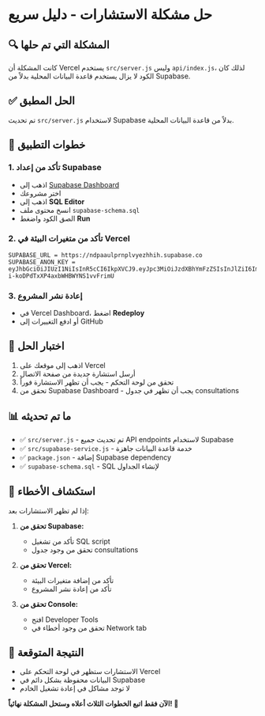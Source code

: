 # حل مشكلة الاستشارات - دليل سريع

## 🔍 المشكلة التي تم حلها
كانت المشكلة أن Vercel يستخدم `src/server.js` وليس `api/index.js`، لذلك كان الكود لا يزال يستخدم قاعدة البيانات المحلية بدلاً من Supabase.

## ✅ الحل المطبق
تم تحديث `src/server.js` لاستخدام Supabase بدلاً من قاعدة البيانات المحلية.

## 🚀 خطوات التطبيق

### 1. تأكد من إعداد Supabase
- اذهب إلى [Supabase Dashboard](https://supabase.com/dashboard)
- اختر مشروعك
- اذهب إلى **SQL Editor**
- انسخ محتوى ملف `supabase-schema.sql`
- الصق الكود واضغط **Run**

### 2. تأكد من متغيرات البيئة في Vercel
```
SUPABASE_URL = https://ndpaaulprnplvyezhhih.supabase.co
SUPABASE_ANON_KEY = eyJhbGciOiJIUzI1NiIsInR5cCI6IkpXVCJ9.eyJpc3MiOiJzdXBhYmFzZSIsInJlZiI6Im5kcGFhdWxwcm5wbHZ5ZXpoaGloIiwicm9sZSI6ImFub24iLCJpYXQiOjE3NTkwMjM4ODUsImV4cCI6MjA3NDU5OTg4NX0.xMnjnITYvXvA-i-koDPdTxXP4axbWHBWYNS1vvFrimU
```

### 3. إعادة نشر المشروع
- في Vercel Dashboard، اضغط **Redeploy**
- أو ادفع التغييرات إلى GitHub

## 🧪 اختبار الحل
1. اذهب إلى موقعك على Vercel
2. أرسل استشارة جديدة من صفحة الاتصال
3. تحقق من لوحة التحكم - يجب أن تظهر الاستشارة فوراً
4. تحقق من Supabase Dashboard - يجب أن تظهر في جدول consultations

## 📊 ما تم تحديثه
- ✅ `src/server.js` - تم تحديث جميع API endpoints لاستخدام Supabase
- ✅ `src/supabase-service.js` - خدمة قاعدة البيانات جاهزة
- ✅ `package.json` - إضافة Supabase dependency
- ✅ `supabase-schema.sql` - SQL لإنشاء الجداول

## 🔧 استكشاف الأخطاء
إذا لم تظهر الاستشارات بعد:

1. **تحقق من Supabase:**
   - تأكد من تشغيل SQL script
   - تحقق من وجود جدول consultations

2. **تحقق من Vercel:**
   - تأكد من إضافة متغيرات البيئة
   - تأكد من إعادة نشر المشروع

3. **تحقق من Console:**
   - افتح Developer Tools
   - تحقق من وجود أخطاء في Network tab

## 🎉 النتيجة المتوقعة
- الاستشارات ستظهر في لوحة التحكم على Vercel
- البيانات محفوظة بشكل دائم في Supabase
- لا توجد مشاكل في إعادة تشغيل الخادم

**الآن فقط اتبع الخطوات الثلاث أعلاه وستحل المشكلة نهائياً! 🚀**
